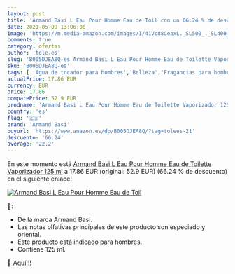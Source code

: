 ```yaml
---
layout: post
title: 'Armand Basi L Eau Pour Homme Eau de Toil con un 66.24 % de descuento'
date: 2021-05-09 13:06:06
image: 'https://m.media-amazon.com/images/I/41Vc88GeaxL._SL500_._SL400_.jpg'
comments: true
category: ofertas
author: 'tole.es'
slug: 'B005DJEA8Q-es Armand Basi L Eau Pour Homme Eau de Toilette Vaporizador...'
sku: 'B005DJEA8Q-es'
tags: [ 'Agua de tocador para hombres','Belleza','Fragancias para hombres','Perfumes y fragancias','armand basi','de','eau','toilette', ]
actualPrice: 17.86 EUR
currency: EUR
price: 17.86
comparePrice: 52.9 EUR
prodname: 'Armand Basi L Eau Pour Homme Eau de Toilette Vaporizador 125 ml'
country: 'es'
flag: '🇪🇸'
brand: 'Armand Basi'
buyurl: 'https://www.amazon.es/dp/B005DJEA8Q/?tag=tolees-21'
descuento: '66.24'
average: '22.2'
---
```


En este momento está [Armand Basi L Eau Pour Homme Eau de Toilette Vaporizador 125 ml](https://www.amazon.es/dp/B005DJEA8Q/?tag=tolees-21) a 17.86 EUR (original: 52.9 EUR) (66.24 %  de descuento) en el siguiente enlace!

[![Armand Basi L Eau Pour Homme Eau de Toil](https://m.media-amazon.com/images/I/41Vc88GeaxL._SL500_._SL400_.jpg)](https://www.amazon.es/dp/B005DJEA8Q/?tag=tolees-21)

🔎:

- De la marca Armand Basi.
- Las notas olfativas principales de este producto son especiado y oriental.
- Este producto está indicado para hombres.
- Contiene 125 ml.

[🛒 Aquí!!!](https://www.amazon.es/dp/B005DJEA8Q/?tag=tolees-21)
